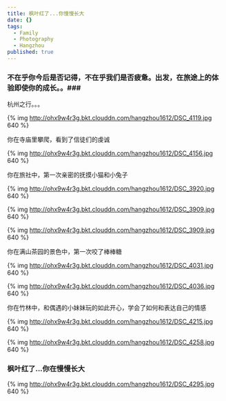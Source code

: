 ```yaml
---
title: 枫叶红了...你慢慢长大
date: {}
tags:
  - Family
  - Photography
  - Hangzhou
published: true
---
```


### 不在乎你今后是否记得，不在乎我们是否疲惫。出发，在旅途上的体验即使你的成长。。###

杭州之行。。。

{% img http://ohx9w4r3g.bkt.clouddn.com/hangzhou1612/DSC_4119.jpg 640 %}

你在寺庙里攀爬，看到了信徒们的虔诚

{% img http://ohx9w4r3g.bkt.clouddn.com/hangzhou1612/DSC_4156.jpg 640 %}

<!-- more -->

你在旅社中，第一次亲密的抚摸小猫和小兔子

{% img http://ohx9w4r3g.bkt.clouddn.com/hangzhou1612/DSC_3920.jpg 640 %}

{% img http://ohx9w4r3g.bkt.clouddn.com/hangzhou1612/DSC_3909.jpg 640 %}

{% img http://ohx9w4r3g.bkt.clouddn.com/hangzhou1612/DSC_3909.jpg 640 %}

你在满山茶园的景色中，第一次咬了棒棒糖

{% img http://ohx9w4r3g.bkt.clouddn.com/hangzhou1612/DSC_4031.jpg 640 %}

{% img http://ohx9w4r3g.bkt.clouddn.com/hangzhou1612/DSC_4036.jpg 640 %}


你在竹林中，和偶遇的小妹妹玩的如此开心，学会了如何和表达自己的情感

{% img http://ohx9w4r3g.bkt.clouddn.com/hangzhou1612/DSC_4215.jpg 640 %}

{% img http://ohx9w4r3g.bkt.clouddn.com/hangzhou1612/DSC_4258.jpg 640 %}

### 枫叶红了...你在慢慢长大 ###

{% img http://ohx9w4r3g.bkt.clouddn.com/hangzhou1612/DSC_4295.jpg 640 %}